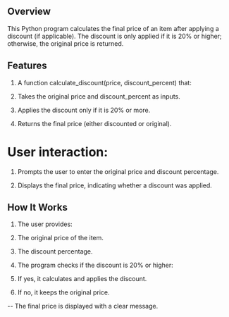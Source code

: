 ## Overview
This Python program calculates the final price of an item after applying a discount (if applicable). The discount is only applied if it is 20% or higher; otherwise, the original price is returned.

## Features
1. A function calculate_discount(price, discount_percent) that:

2. Takes the original price and discount_percent as inputs.

3. Applies the discount only if it is 20% or more.

4. Returns the final price (either discounted or original).

# User interaction:

1. Prompts the user to enter the original price and discount percentage.

2. Displays the final price, indicating whether a discount was applied.

## How It Works
1. The user provides:

2. The original price of the item.

3. The discount percentage.

4. The program checks if the discount is 20% or higher:

5. If yes, it calculates and applies the discount.

6. If no, it keeps the original price.

-- The final price is displayed with a clear message.